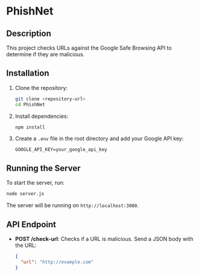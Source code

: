 # PhishNet

## Description
This project checks URLs against the Google Safe Browsing API to determine if they are malicious.

## Installation
1. Clone the repository:
   ```bash
   git clone <repository-url>
   cd PhishNet
   ```

2. Install dependencies:
   ```bash
   npm install
   ```

3. Create a `.env` file in the root directory and add your Google API key:
   ```
   GOOGLE_API_KEY=your_google_api_key
   ```

## Running the Server
To start the server, run:
```bash
node server.js
```
The server will be running on `http://localhost:3000`.

## API Endpoint
- **POST /check-url**: Checks if a URL is malicious. Send a JSON body with the URL:
  ```json
  {
    "url": "http://example.com"
  }

